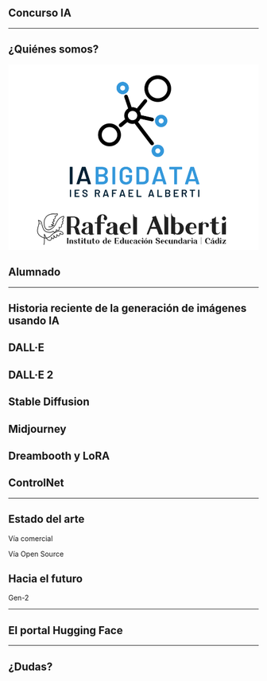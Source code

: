 ## Concurso IA
---
## ¿Quiénes somos?

<img class="r-stretch" style="text-align: center" src="../assets/logos-combinados-iabd.png">


## Alumnado
---
## Historia reciente de la generación de imágenes usando IA

## DALL·E

## DALL·E 2

## Stable Diffusion

## Midjourney

## Dreambooth y LoRA

## ControlNet
---
## Estado del arte

Vía comercial

Vía Open Source

## Hacia el futuro

Gen-2

---
## El portal Hugging Face
---

<!-- .slide: data-background-video="../assets/searching.mp4" data-background-opacity="0.6" data-background-video-loop data-background-video-muted-->

## ¿Dudas?
